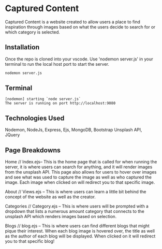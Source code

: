 # Captured Content

Captured Content is a website created to allow users a place to find inspiration through images based on what the users decide to search for or which category is selected.


## Installation

Once the repo is cloned into your vscode. Use 'nodemon server.js' in your terminal to run the local host port to start the server.

```bash
nodemon server.js
```

## Terminal

```
[nodemon] starting `node server.js`
The server is running on port http://localhost:9080
```

## Technologies Used

Nodemon, 
NodeJs,
Express,
Ejs,
MongoDB,
Bootstrap
Unsplash API,
JQuery


## Page Breakdowns


Home // Index.ejs– This is the home page that is called for when running the server, it is where users can search for anything, and it will render images from the unsplash API. This page also allows for users to hover over images and see what was used to capture the image as well as who captured the image. Each image when clicked on will redirect you to that specific image.

About // Views.ejs – This is where users can learn a little bit behind the concept of the website as well as the creator.

Categories // Category.ejs – This is where users will be prompted with a dropdown that lists a numerous amount category that connects to the unsplash API which renders images based on selection.

Blogs // blog.ejs – This is where users can find different blogs that might pique their interest. When each blog image is hovered over, the title as well as the author of each blog will be displayed. When clicked on it will redirect you to that specific blog!
